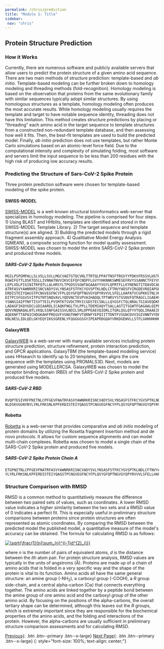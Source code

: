 ```yaml
---
permalink: /chris/prediction
title: "Module 1: Title"
sidebar: 
 nav: "chris"
---
```



## Protein Structure Prediction

### How it Works
Currently, there are numerous software and publicly available servers that allow users to predict the protein structure of a given amino acid sequence. There are two main methods of structure prediction: template-based and *ab initio*. Template-based modeling can be further broken down to homology modeling and threading methods (fold-recognition). Homology modeling is based on the observation that proteins from the same evolutionary family with similar sequences typically adopt similar structures. By using homologous structures as a template, homology modeling often produces the most accurate results. While homology modeling usually requires the template and target to have notable sequence identity, threading does not have this limitation. This method creates structure predictions by placing or “threading” each amino acid in the target sequence to template structures from a constructed non-redundant template database, and then assessing how well it fits. Then, the best-fit templates are used to build the predicted model. Finally, *ab initio* prediction does not use templates, but rather Monte Carlo simulations based on an atomic-level force field. Due to the computational intensity and complexity of simulating folding, most software and servers limit the input sequence to be less than 200 residues with the high risk of producing low accuracy results.

### Predicting the Structure of Sars-CoV-2 Spike Protein
Three protein prediction software were chosen for template-based modeling of the spike protein.
#### SWISS-MODEL
[SWISS-MODEL](https://swissmodel.expasy.org/) is a well-known structural bioinformatics web-server that specializes in homology modeling. The pipeline is comprised for four steps. 1) Using BLAST and HHblits, templates are identified and stored in the SWISS-MODEL Template Library. 2) The target sequence and template structure(s) are aligned. 3) Building the predicted models through a rigid fragment assembly approach. 4) Qualitiative Model Energy Analysis (QMEAN), a composite scoring function for model quality assessment. SWISS-MODEL was chosen to model the entire SARS-CoV-2 Spike protein and produced three models.
##### SARS-CoV-2 Spike Protein Sequence

~~~
MGILPSPGMPALLSLVSLLSVLLMGCVAETGTQCVNLTTRTQLPPAYTNSFTRGVYYPDKVFRSSVLHSTQDLFLPFFSNVTWFHAIHVSGTNGTKRFDNPVLPFNDGVYFASTEKSNII
RGWIFGTTLDSKTQSLLIVNNATNVVIKVCEFQFCNDPFLGVYYHKNNKSWMESEFRVYSSANNCTFEYVSQPFLMDLEGKQGNFKNLREFVFKNIDGYFKIYSKHTPINLVRDLPQGFSA
LEPLVDLPIGINITRFQTLLALHRSYLTPGDSSSGWTAGAAAYYVGYLQPRTFLLKYNENGTITDAVDCALDPLSETKCTLKSFTVEKGIYQTSNFRVQPTESIVRFPNITNLCPFGEVFN
ATRFASVYAWNRKRISNCVADYSVLYNSASFSTFKCYGVSPTKLNDLCFTNVYADSFVIRGDEVRQIAPGQTGKIADYNYKLPDDFTGCVIAWNSNNLDSKVGGNYNYLYRLFRKSNLKPF
ERDISTEIYQAGSTPCNGVEGFNCYFPLQSYGFQPTNGVGYQPYRVVVLSFELLHAPATVCGPKKSTNLVKNKCVNFNFNGLTGTGVLTESNKKFLPFQQFGRDIADTTDAVRDPQTLEIL
DITPCSFGGVSVITPGTNTSNQVAVLYQDVNCTEVPVAIHADQLTPTWRVYSTGSNVFQTRAGCLIGAEHVNNSYECDIPIGAGICASYQTQTNSPSGAGSVASQSIIAYTMSLGAENSVA
YSNNSIAIPTNFTISVTTEILPVSMTKTSVDCTMYICGDSTECSNLLLQYGSFCTQLNRALTGIAVEQDKNTQEVFAQVKQIYKTPPIKDFGGFNFSQILPDPSKPSKRSFIEDLLFNKVT
LADAGFIKQYGDCLGDIAARDLICAQKFNGLTVLPPLLTDEMIAQYTSALLAGTITSGWTFGAGAALQIPFAMQMAYRFNGIGVTQNVLYENQKLIANQFNSAIGKIQDSLSSTASALGKL
QDVVNQNAQALNTLVKQLSSNFGAISSVLNDILSRLDPPEAEVQIDRLITGRLQSLQTYVTQQLIRAAEIRASANLAATKMSECVLGQSKRVDFCGKGYHLMSFPQSAPHGVVFLHVTYVP
AQEKNFTTAPAICHDGKAHFPREGVFVSNGTHWFVTQRNFYEPQIITTDNTFVSGNCDVVIGIVNNTVYDPLQPELDSFKEELDKYFKNHTSPDVDLGDISGINASVVNIQKEIDRLNEVA
KNLNESLIDLQELGKYEQYIKGSGRENLYFQGGGGSGYIPEAPRDGQAYVRKDGEWVLLSTFLGHHHHHHHH
~~~~~

#### GalaxyWEB
[GalaxyWEB](http://galaxy.seoklab.org/) is a web-server with many available services including protein structure prediction, structure refinement, protein interaction prediction, and GPCR applications. GalaxyTBM (the template-based modeling service) uses HHsearch to identify up to 20 templates, then aligns the core sequence with the templates using PROMALS3D. Next, models are generated using MODELLERCSA. GalaxyWEB was chosen to model the receptor binding domain (RBD) of the SARS-CoV-2 Spike protein and produced five models.
##### SARS-CoV-2 RBD

~~~
RVQPTESIVRFPNITNLCPFGEVFNATRFASVYAWNRKRISNCVADYSVLYNSASFSTFKCYGVSPTKLNDLCFTNVYADSFVIRGDEVRQIAPGQTGKIADYNYKLPDDFTGCVIAWNSN
NLDSKVGGNYNYLYRLFRKSNLKPFERDISTEIYQAGSTPCNGVEGFNCYFPLQSYGFQPTNGVGYQPYRVVVLSFELLHAPATVCGPKKSTNLVKNKCVNFHHHHHH
~~~~~

#### Robetta
[Robetta](https://robetta.bakerlab.org/) is a web-server that provides comparative and *ab initio* modeling of protein domains by utilizing the Rosetta fragment insertion method and de novo protocols. It allows for custom sequence alignments and can model multi-chain complexes. Robetta was chosen to model a single chain of the SARS-CoV-2 Spike protein and produced five models.

##### SARS-CoV-2 Spike Protein Chain A

~~~
ETGPNITNLCPFGEVFNATRFASVYAWNRKRISNCVADYSVLYNSASFSTFKCYGVSPTKLNDLCFTNVYADSFVIRGDEVRQIAPGQTGKIADYNYKLPDDFTGCVIAWNSNNLDSKVGGNYN
YLYRLFRKSNLKPFERDISTEIYQAGSTPCNGVEGFNCYFPLQSYGFQPTNGVGYQPYRVVVLSFELLHAPATVCGPKKSTNKHHHHHH
~~~~~

### Structure Comparison with RMSD
RMSD is a common method to quantitatively measure the difference between two paired sets of values, such as coordinates. A lower RMSD value indicates a higher similarity between the two sets and a RMSD value of 0 indicates a perfect fit. This is especially useful in preliminary structure comparisons between proteins since protein structures are often represented as atomic coordinates. By comparing the RMSD between the predicted model the published model, a quantitative measure of the model's accuracy can be obtained. The formula for calculating RMSD is as follows:

<a href="https://www.codecogs.com/eqnedit.php?latex=\sqrt{\frac{1}{n}\sum_{n}^{i-1}d^{2}_{i}}" target="_blank"><img src="https://latex.codecogs.com/gif.latex?\sqrt{\frac{1}{n}\sum_{n}^{i-1}d^{2}_{i}}" title="\sqrt{\frac{1}{n}\sum_{n}^{i-1}d^{2}_{i}}" /></a>

where *n* is the number of pairs of equivalent atoms, *d* is the distance between the *i*th atom pair. For protein structure analysis, RMSD values are typically in the units of angstroms (Å). Proteins are made up of a chain of amino acids that is folded in a very specific way and the shape of the protein is vital to its function. Amino acids all have the same general structure: an amine group (-NH<sub>2</sub>), a carboxyl group (-COOH), a *R* group side-chain, and a central alpha-carbon (C⍺) that connects everything together. The amino acids are linked together by a peptide bond between the amine group of one amino acid and the carboxyl group of the other amino acid. By focusing on the positions of the alpha-carbons, the overall tertiary shape can be determined, although this leaves out the *R* groups, which is extremely important since they are responsible for the biochemical properties of the amino acids, and the folding and interactions of the protein. However, the alpha-carbons are usually sufficient in preliminary structure comparison assessments and for calculating RMSD.


[Previous](home){: .btn .btn--primary .btn--x-large} [Next Page](rmsd_prody){: .btn .btn--primary .btn--x-large}
{: style="font-size: 100%; text-align: center;"}


